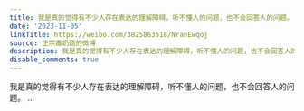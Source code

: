 ```yaml
---
title: 我是真的觉得有不少人存在表达的理解障碍，听不懂人的问题，也不会回答人的问题。
date: '2023-11-05'
linkTitle: https://weibo.com/3825863518/NranEwqoj
source: 正宗毒奶菇的微博
description: 我是真的觉得有不少人存在表达的理解障碍，听不懂人的问题，也不会回答人的问题。  ...
disable_comments: true
---
```

我是真的觉得有不少人存在表达的理解障碍，听不懂人的问题，也不会回答人的问题。  ...